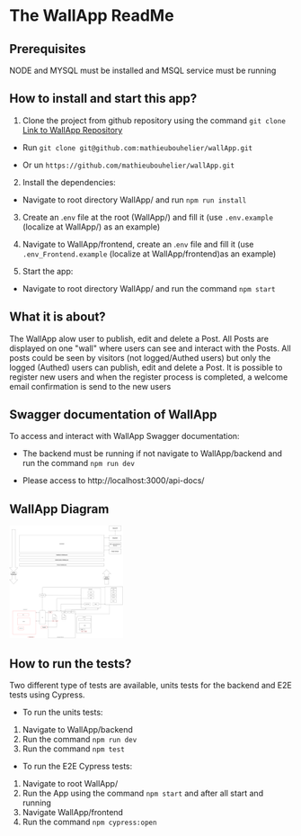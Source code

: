 # The WallApp ReadMe

## Prerequisites

NODE and MYSQL must be installed and MSQL service must be running

## How to install and start this app?

1. Clone the project from github repository using the command `git clone `
 <a href="https://github.com/mathieubouhelier/wallApp" alt="Recipe-project"> Link to WallApp Repository </a> 
 - Run `git clone git@github.com:mathieubouhelier/wallApp.git`
 
 - Or un `https://github.com/mathieubouhelier/wallApp.git`
 
2. Install the dependencies: 

- Navigate to root directory WallApp/ and run `npm run install`

3. Create an .`env` file at the root (WallApp/) and fill it (use `.env.example` (localize at WallApp/) as an example)
4. Navigate to WallApp/frontend, create an .`env` file and fill it (use `.env_Frontend.example` (localize at WallApp/frontend)as an example)

5. Start the app: 
- Navigate to root directory WallApp/ and run the command `npm start`

## What it is about?

The WallApp alow user to publish, edit and delete a Post. All Posts are displayed on one "wall" where users can see and interact with the Posts.
All posts could be seen by visitors (not logged/Authed users) but only the logged (Authed) users can publish, edit and delete a Post.
It is possible to register new users and when the register process is completed, a welcome email confirmation is send to the new users

## Swagger documentation of WallApp

To access and interact with WallApp Swagger documentation:

- The backend must be running if not navigate to WallApp/backend and run the command `npm run dev` 

- Please access to http://localhost:3000/api-docs/

## WallApp Diagram

<img src = "./Wall App Diagram.png" alt="WallApp Diagram" height="200">
<br />

## How to run the tests?

Two different type of tests are available, units tests for the backend and E2E tests using Cypress.

- To run the units tests:

1. Navigate to WallApp/backend
2. Run the command `npm run dev`
3. Run the command `npm test`

- To run the E2E Cypress tests:

1. Navigate to root WallApp/
2. Run the App using the command `npm start` and after all start and running
3. Navigate WallApp/frontend
4. Run the command `npm cypress:open`

